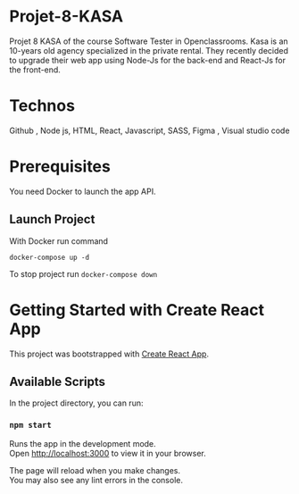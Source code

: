# Projet-8-KASA

Projet 8 KASA of the course  Software Tester in Openclassrooms.
Kasa is an 10-years old agency specialized in the private rental. They recently decided to upgrade their web app using Node-Js for the back-end and React-Js for the front-end. 

# Technos

Github , Node js, HTML, React, Javascript, SASS, Figma , Visual studio code

# Prerequisites
You need Docker to launch the app API.

## Launch Project

With Docker run command

`docker-compose up -d`

To stop project run
`docker-compose down`

# Getting Started with Create React App

This project was bootstrapped with [Create React App](https://github.com/facebook/create-react-app).

## Available Scripts

In the project directory, you can run:

### `npm start`

Runs the app in the development mode.\
Open [http://localhost:3000](http://localhost:3000) to view it in your browser.

The page will reload when you make changes.\
You may also see any lint errors in the console.



